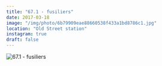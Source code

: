 ```yaml
---
title: "67.1 - fusiliers"
date: 2017-03-18
image: "/img/photo/6b79909eae88660538f433a1bd8786c1.jpg"
location: "Old Street station"
instagram: true
draft: false
---
```


![67.1 - fusiliers](/img/photo/6b79909eae88660538f433a1bd8786c1.jpg)
